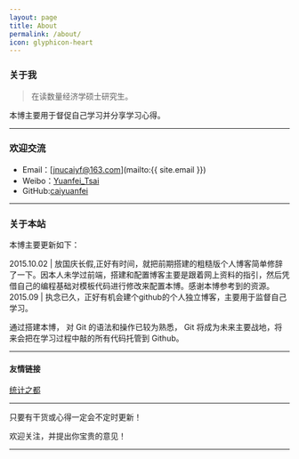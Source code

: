 ```yaml
---
layout: page
title: About
permalink: /about/
icon: glyphicon-heart
---
```


### 关于我

> 在读数量经济学硕士研究生。

本博主要用于督促自己学习并分享学习心得。
   

---

### 欢迎交流

* Email：[jnucaiyf@163.com](mailto:{{ site.email }})
* Weibo：[Yuanfei_Tsai](http://www.weibo.com/p/1005052413354220/home?from=page_100505&mod=TAB#place)
* GitHub:[caiyuanfei](https://github.com/caiyuanfei)

---

### 关于本站  
 
本博主要更新如下：

2015.10.02 | 放国庆长假,正好有时间，就把前期搭建的粗糙版个人博客简单修辞了一下。因本人未学过前端，搭建和配置博客主要是跟着网上资料的指引，然后凭借自己的编程基础对模板代码进行修改来配置本博。感谢本博参考到的资源。
2015.09    | 执念已久，正好有机会建个github的个人独立博客，主要用于监督自己学习。


通过搭建本博， 对 Git 的语法和操作已较为熟悉， Git 将成为未来主要战地，将来会把在学习过程中敲的所有代码托管到 Github。  

---

#### 友情链接

[统计之都](http://cos.name/)

---
只要有干货或心得一定会不定时更新！

欢迎关注，并提出你宝贵的意见！  

---